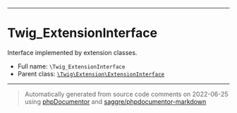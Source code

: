 ***

# Twig_ExtensionInterface

Interface implemented by extension classes.



* Full name: `\Twig_ExtensionInterface`
* Parent class: [`\Twig\Extension\ExtensionInterface`](./Twig/Extension/ExtensionInterface.md)






***
> Automatically generated from source code comments on 2022-06-25 using [phpDocumentor](http://www.phpdoc.org/) and [saggre/phpdocumentor-markdown](https://github.com/Saggre/phpDocumentor-markdown)
